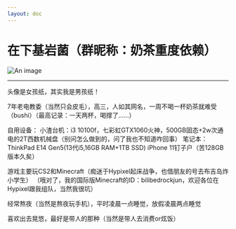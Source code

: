 ```yaml
---
layout: doc
---
```

# 在下基岩菌（群昵称：奶茶重度依赖）
![An image](http://q1.qlogo.cn/g?b=qq&nk=1852492513&s=160)
_________________

头像是女孩纸，其实我是男孩纸！

7年老电教委（当然只会皮毛），高三，人如其网名，一周不喝一杯奶茶就难受（bushi）（最高记录：一天两杯，喝撑了……）

自用设备：
小渣台机：i3 10100f，七彩虹GTX1060火神，500GB固态+2w次通电的2T西数机械盘（别问怎么做到的，问了我也不知道咋回事）
笔记本：ThinkPad E14 Gen5(13代i5,16GB RAM+1TB SSD)
iPhone 11钉子户（苦128GB版本久矣）

游戏主要玩CS2和Minecraft（痴迷于Hypixel起床战争，也借朋友的号去布吉岛炸小学生）
（哦对了，我的国际版Minecraft的ID：bilibedrockjun，欢迎各位在Hypixel跟我组队，当然我很坑）

经常熬夜（当然是熬夜玩手机），平时凌晨一点睡觉，放假凌晨两点睡觉

喜欢出去晃悠，最好是带人的那种（当然是带人去消费or炫饭）

